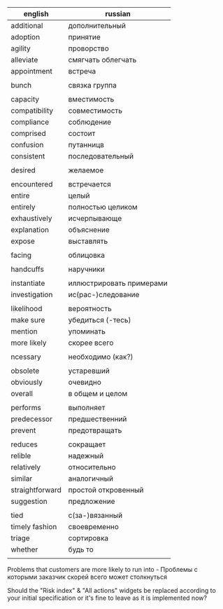 | english            | russian               |
| ---                | ---                   |
| additional         | дополнительный        |
| adoption           | принятие              |
| agility            | проворство            |
| alleviate          | смягчать облегчать    |
| appointment        | встреча               |
|                    |                       |
| bunch              | связка группа         |
|                    |                       |
| capacity           | вместимость           |
| compatibility      | совместимость         |
| compliance         | соблюдение            |
| comprised          | состоит               |
| confusion          | путанницв             |
| consistent         | последовательный      |
|                    |                       |
| desired            | желаемое              |
|                    |                       |
| encountered        | встречается           |
| entire             | целый                 |
| entirely           | полностью целиком     |
| exhaustively       | исчерпывающe          |
| explanation        | объяснение            |
| expose             | выставлять            |
|                    |                       |
| facing             | облицовка             |
|                    |                       |
| handcuffs          | наручники             |
|                    |                       |
| instantiate        | иллюстрировать примерами |
| investigation      | ис(рас-)следование    |
|                    |                       |
| likelihood         | вероятность           |
| make sure          | убедиться (-тесь)     |
| mention            | упоминать             |
| more likely        | скорее всего          |
|                    |                       |
| ncessary           | необходимо (как?)     |
|                    |                       |
| obsolete           | устаревший            |
| obviously          | очевидно              |
| overall            | в общем и целом       |
|                    |                       |
| performs           | выполняет             |
| predecessor        | предшественний        |
| prevent            | предотвращать         |
|                    |                       |
| reduces            | сокращает             |
| relible            | надежный              |
| relatively         | относительно          |
| similar            | аналогичный           |
| straightforward    | простой откровенный   |
| suggestion         | предложение           |
|                    |                       |
| tied               | с(за-)вязанный        |
| timely fashion     | своевременно          |
| triage             | сортировка            |
| whether            | будь то               |
|                    |                       |



Problems that customers are more likely to run into - Проблемы с которыми заказчик скорей всего может столкнуться

Should the "Risk index" & "All actions" widgets be replaced according to your initial specification or it's fine to leave as it is implemented now?

